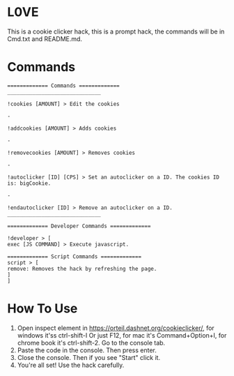 # L0VE
This is a cookie clicker hack, this is a prompt hack, the commands will be in Cmd.txt and README.md.


# Commands
```
============= Commands =============
______________________________

!cookies [AMOUNT] > Edit the cookies

-

!addcookies [AMOUNT] > Adds cookies

-

!removecookies [AMOUNT] > Removes cookies

-

!autoclicker [ID] [CPS] > Set an autoclicker on a ID. The cookies ID is: bigCookie.

-

!endautoclicker [ID] > Remove an autoclicker on a ID.
______________________________

============= Developer Commands =============

!developer > [
exec [JS COMMAND] > Execute javascript.

============= Script Commands =============
script > [
remove: Removes the hack by refreshing the page.
]
]
```

# How To Use

1. Open inspect element in https://orteil.dashnet.org/cookieclicker/, for windows it'ss ctrl-shift-I Or just F12, for mac it's Command+Option+I, for chrome book it's ctrl-shift-2. Go to the console tab.
3. Paste the code in the console. Then press enter.
4. Close the console. Then if you see "Start" click it.
5. You're all set! Use the hack carefully.
